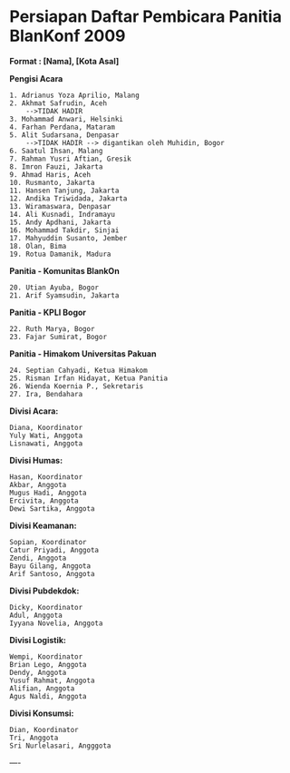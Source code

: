 # Persiapan Daftar Pembicara Panitia BlanKonf 2009


**Format : [Nama], [Kota Asal]**

**Pengisi Acara**

    1. Adrianus Yoza Aprilio, Malang
    2. Akhmat Safrudin, Aceh
        -->TIDAK HADIR
    3. Mohammad Anwari, Helsinki
    4. Farhan Perdana, Mataram
    5. Alit Sudarsana, Denpasar 
        -->TIDAK HADIR --> digantikan oleh Muhidin, Bogor
    6. Saatul Ihsan, Malang
    7. Rahman Yusri Aftian, Gresik
    8. Imron Fauzi, Jakarta
    9. Ahmad Haris, Aceh
    10. Rusmanto, Jakarta
    11. Hansen Tanjung, Jakarta
    12. Andika Triwidada, Jakarta
    13. Wiramaswara, Denpasar
    14. Ali Kusnadi, Indramayu
    15. Andy Apdhani, Jakarta
    16. Mohammad Takdir, Sinjai
    17. Mahyuddin Susanto, Jember
    18. Olan, Bima
    19. Rotua Damanik, Madura


**Panitia - Komunitas BlankOn**

    20. Utian Ayuba, Bogor
    21. Arif Syamsudin, Jakarta


**Panitia - KPLI Bogor**

    22. Ruth Marya, Bogor
    23. Fajar Sumirat, Bogor


**Panitia - Himakom Universitas Pakuan**

    24. Septian Cahyadi, Ketua Himakom
    25. Risman Irfan Hidayat, Ketua Panitia
    26. Wienda Koernia P., Sekretaris
    27. Ira, Bendahara

**Divisi Acara:**

    Diana, Koordinator
    Yuly Wati, Anggota
    Lisnawati, Anggota


**Divisi Humas:**

    Hasan, Koordinator
    Akbar, Anggota
    Mugus Hadi, Anggota
    Ercivita, Anggota
    Dewi Sartika, Anggota


**Divisi Keamanan:**

    Sopian, Koordinator
    Catur Priyadi, Anggota
    Zendi, Anggota
    Bayu Gilang, Anggota
    Arif Santoso, Anggota


**Divisi Pubdekdok:**

    Dicky, Koordinator
    Adul, Anggota
    Iyyana Novelia, Anggota


**Divisi Logistik:**

    Wempi, Koordinator
    Brian Lego, Anggota
    Dendy, Anggota
    Yusuf Rahmat, Anggota
    Alifian, Anggota
    Agus Naldi, Anggota



**Divisi Konsumsi:**

    Dian, Koordinator
    Tri, Anggota
    Sri Nurlelasari, Angggota


—-
 



